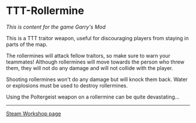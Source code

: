 # TTT-Rollermine
*This is content for the game Garry's Mod*

This is a TTT traitor weapon, useful for discouraging players from staying in parts of the map.

The rollermines will attack fellow traitors, so make sure to warn your teammates!
Although rollermines will move towards the person who threw them, they will not do any damage and will not collide with the player.

Shooting rollermines won't do any damage but will knock them back.
Water or explosions must be used to destroy rollermines.

Using the Poltergeist weapon on a rollermine can be quite devastating...

-----
[Steam Workshop page](http://steamcommunity.com/sharedfiles/filedetails/?id=902184195)
